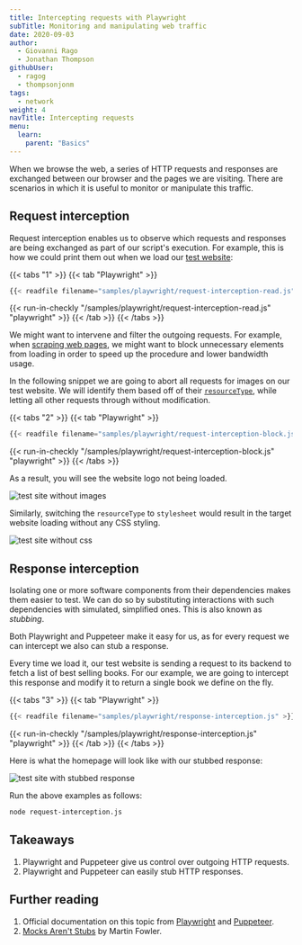 ```yaml
---
title: Intercepting requests with Playwright
subTitle: Monitoring and manipulating web traffic
date: 2020-09-03
author:
  - Giovanni Rago
  - Jonathan Thompson
githubUser:
  - ragog
  - thompsonjonm
tags:
  - network
weight: 4
navTitle: Intercepting requests
menu:
  learn:
    parent: "Basics"
---
```


When we browse the web, a series of HTTP requests and responses are exchanged between our browser and the pages we are visiting. There are scenarios in which it is useful to monitor or manipulate this traffic.

<!-- more -->

## Request interception

Request interception enables us to observe which requests and responses are being exchanged as part of our script's execution. For example, this is how we could print them out when we load our [test website](https://danube-web.shop/):

{{< tabs "1" >}}
{{< tab "Playwright" >}}
```js
{{< readfile filename="samples/playwright/request-interception-read.js" >}}
```
{{< run-in-checkly "/samples/playwright/request-interception-read.js" "playwright"  >}}
{{< /tab >}}
{{< /tabs >}}

We might want to intervene and filter the outgoing requests. For example, when [scraping web pages](/learn/headless/basics-scraping/), we might want to block unnecessary elements from loading in order to speed up the procedure and lower bandwidth usage.

In the following snippet we are going to abort all requests for images on our test website. We will identify them based off of their [`resourceType`](https://pptr.dev/#?product=Puppeteer&version=v10.2.0&show=api-httprequestresourcetype), while letting all other requests through without modification.

{{< tabs "2" >}}
{{< tab "Playwright" >}}
```js {hl_lines=["11-13", "16-20"]}
{{< readfile filename="samples/playwright/request-interception-block.js" >}}
```
{{< run-in-checkly "/samples/playwright/request-interception-block.js" "playwright"  >}}
{{< /tabs >}}

 As a result, you will see the website logo not being loaded.

 ![test site without images](/samples/images/request-interception-image.png)

 Similarly, switching the `resourceType` to `stylesheet` would result in the target website loading without any CSS styling.

 ![test site without css](/samples/images/request-interception-css.png)

## Response interception

Isolating one or more software components from their dependencies makes them easier to test. We can do so by substituting interactions with such dependencies with simulated, simplified ones. This is also known as _stubbing_.

Both Playwright and Puppeteer make it easy for us, as for every request we can intercept we also can stub a response.

Every time we load it, our test website is sending a request to its backend to fetch a list of best selling books. For our example, we are going to intercept this response and modify it to return a single book we define on the fly.

{{< tabs "3" >}}
{{< tab "Playwright" >}}
```js {hl_lines=[18,23]}
{{< readfile filename="samples/playwright/response-interception.js" >}}
```
{{< run-in-checkly "/samples/playwright/response-interception.js" "playwright"  >}}
{{< /tab >}}
{{< /tabs >}}

Here is what the homepage will look like with our stubbed response:

![test site with stubbed response](/samples/images/response-interception.png)

Run the above examples as follows:
```sh
node request-interception.js
```

## Takeaways

1. Playwright and Puppeteer give us control over outgoing HTTP requests.
2. Playwright and Puppeteer can easily stub HTTP responses.

## Further reading

1. Official documentation on this topic from [Playwright](https://playwright.dev/docs/network) and [Puppeteer](https://pptr.dev/#?product=Puppeteer&version=v5.2.1&show=api-class-httprequest).
2. [Mocks Aren't Stubs](https://martinfowler.com/articles/mocksArentStubs.html) by Martin Fowler.
